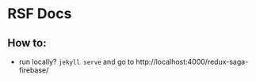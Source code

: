 # RSF Docs

## How to:
- run locally? `jekyll serve` and go to http://localhost:4000/redux-saga-firebase/
